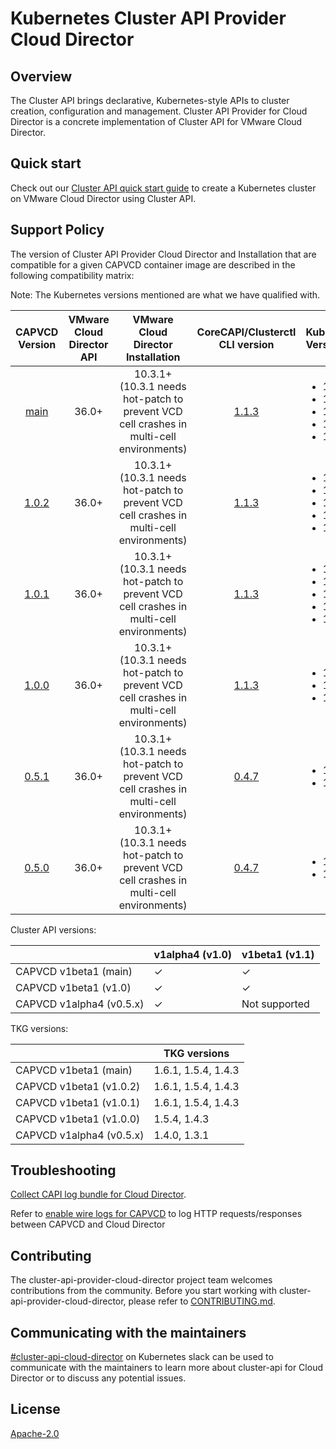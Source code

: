 # Kubernetes Cluster API Provider Cloud Director

## Overview
The Cluster API brings declarative, Kubernetes-style APIs to cluster creation, configuration and management. Cluster API Provider for Cloud Director is a concrete implementation of Cluster API for VMware Cloud Director.

## Quick start
Check out our [Cluster API quick start guide](docs/QUICKSTART.md) to create a Kubernetes cluster on VMware Cloud Director using Cluster API.

<a name="support_matrix"></a>
## Support Policy
The version of Cluster API Provider Cloud Director and Installation that are compatible for a given CAPVCD container image are described in the following compatibility matrix:

Note: The Kubernetes versions mentioned are what we have qualified with.

|                                  CAPVCD Version                                   | VMware Cloud Director API |                              VMware Cloud Director Installation                              |                       CoreCAPI/Clusterctl CLI version                       | Kubernetes Versions                                                        | CSI Versions                                                                                                                   | CPI Versions                                                                                                                                                                                              | 
|:---------------------------------------------------------------------------------:|:-------------------------:|:--------------------------------------------------------------------------------------------:|:---------------------------------------------------------------------------:|:---------------------------------------------------------------------------|:-------------------------------------------------------------------------------------------------------------------------------|:----------------------------------------------------------------------------------------------------------------------------------------------------------------------------------------------------------|
|  [main](https://github.com/vmware/cluster-api-provider-cloud-director/tree/main)  |           36.0+           | 10.3.1+ <br/>(10.3.1 needs hot-patch to prevent VCD cell crashes in multi-cell environments) | [1.1.3](https://github.com/kubernetes-sigs/cluster-api/releases/tag/v1.1.3) | <ul><li>1.24</li><li>1.23</li><li>1.22</li><li>1.21</li><li>1.20</li></ul> | <ul><li>[1.3.1](https://github.com/vmware/cloud-director-named-disk-csi-driver/releases/tag/1.3.1)</li><li>[1.3.0](https://github.com/vmware/cloud-director-named-disk-csi-driver/releases/tag/1.3.0)</li></ul> | <ul><li>[1.3.0](https://github.com/vmware/cloud-provider-for-cloud-director/releases/tag/1.3.0)</li><li>[1.2.0](https://github.com/vmware/cloud-provider-for-cloud-director/releases/tag/1.2.0)</li></ul> |
| [1.0.2](https://github.com/vmware/cluster-api-provider-cloud-director/tree/1.0.2) |           36.0+           | 10.3.1+ <br/>(10.3.1 needs hot-patch to prevent VCD cell crashes in multi-cell environments) | [1.1.3](https://github.com/kubernetes-sigs/cluster-api/releases/tag/v1.1.3) | <ul><li>1.24</li><li>1.23</li><li>1.22</li><li>1.21</li><li>1.20</li></ul> |<ul><li>[1.3.1](https://github.com/vmware/cloud-director-named-disk-csi-driver/releases/tag/1.3.1)</li><li>[1.3.0](https://github.com/vmware/cloud-director-named-disk-csi-driver/releases/tag/1.3.0)</li></ul>| <ul><li>[1.3.0](https://github.com/vmware/cloud-provider-for-cloud-director/releases/tag/1.3.0)</li><li>[1.2.0](https://github.com/vmware/cloud-provider-for-cloud-director/releases/tag/1.2.0)</li></ul>|
| [1.0.1](https://github.com/vmware/cluster-api-provider-cloud-director/tree/1.0.1) |           36.0+           | 10.3.1+ <br/>(10.3.1 needs hot-patch to prevent VCD cell crashes in multi-cell environments) | [1.1.3](https://github.com/kubernetes-sigs/cluster-api/releases/tag/v1.1.3) | <ul><li>1.24</li><li>1.23</li><li>1.22</li><li>1.21</li><li>1.20</li></ul> |<ul><li>[1.3.1](https://github.com/vmware/cloud-director-named-disk-csi-driver/releases/tag/1.3.1)</li><li>[1.3.0](https://github.com/vmware/cloud-director-named-disk-csi-driver/releases/tag/1.3.0)</li></ul>| <ul><li>[1.3.0](https://github.com/vmware/cloud-provider-for-cloud-director/releases/tag/1.3.0)</li><li>[1.2.0](https://github.com/vmware/cloud-provider-for-cloud-director/releases/tag/1.2.0)</li></ul>|
| [1.0.0](https://github.com/vmware/cluster-api-provider-cloud-director/tree/1.0.0) |           36.0+           | 10.3.1+ <br/>(10.3.1 needs hot-patch to prevent VCD cell crashes in multi-cell environments) | [1.1.3](https://github.com/kubernetes-sigs/cluster-api/releases/tag/v1.1.3) | <ul><li>1.22</li><li>1.21</li><li>1.20</li></ul>                           |<ul><li>[1.3.1](https://github.com/vmware/cloud-director-named-disk-csi-driver/releases/tag/1.3.1)</li><li>[1.3.0](https://github.com/vmware/cloud-director-named-disk-csi-driver/releases/tag/1.3.0)</li></ul>| <ul><li>[1.3.0](https://github.com/vmware/cloud-provider-for-cloud-director/releases/tag/1.3.0)</li><li>[1.2.0](https://github.com/vmware/cloud-provider-for-cloud-director/releases/tag/1.2.0)</li></ul>|
| [0.5.1](https://github.com/vmware/cluster-api-provider-cloud-director/tree/0.5.1) |           36.0+           | 10.3.1+ <br/>(10.3.1 needs hot-patch to prevent VCD cell crashes in multi-cell environments) | [0.4.7](https://github.com/kubernetes-sigs/cluster-api/releases/tag/v0.4.7) | <ul><li>1.21</li><li>1.20</li></ul>                                        |
| [0.5.0](https://github.com/vmware/cluster-api-provider-cloud-director/tree/0.5.0) |           36.0+           | 10.3.1+ <br/>(10.3.1 needs hot-patch to prevent VCD cell crashes in multi-cell environments) | [0.4.7](https://github.com/kubernetes-sigs/cluster-api/releases/tag/v0.4.7) | <ul><li>1.21</li><li>1.20</li></ul>                                        |

Cluster API versions:

|                         | v1alpha4 (v1.0) | v1beta1 (v1.1) |
|-------------------------| --------------  |----------------|
| CAPVCD v1beta1 (main)   |     ✓           | ✓              |
| CAPVCD v1beta1 (v1.0)   |     ✓           | ✓              |
| CAPVCD v1alpha4 (v0.5.x) |     ✓           | Not supported  |

TKG versions:

|                          | TKG versions        |
|--------------------------|---------------------| 
| CAPVCD v1beta1  (main)   | 1.6.1, 1.5.4, 1.4.3 |
| CAPVCD v1beta1  (v1.0.2) | 1.6.1, 1.5.4, 1.4.3 |
| CAPVCD v1beta1  (v1.0.1) | 1.6.1, 1.5.4, 1.4.3 |
| CAPVCD v1beta1  (v1.0.0) | 1.5.4, 1.4.3        | 
| CAPVCD v1alpha4 (v0.5.x) | 1.4.0, 1.3.1        |

## Troubleshooting
[Collect CAPI log bundle for Cloud Director](https://github.com/vmware/cluster-api-provider-cloud-director/tree/main/scripts).

Refer to [enable wire logs for CAPVCD](docs/WIRE_LOGS.md) to log HTTP requests/responses between CAPVCD and Cloud Director

## Contributing
The cluster-api-provider-cloud-director project team welcomes contributions from the community. Before you start working with cluster-api-provider-cloud-director, please refer to [CONTRIBUTING.md](CONTRIBUTING.md).

## Communicating with the maintainers
[#cluster-api-cloud-director](https://kubernetes.slack.com/messages/C04JFT7GDGR) on Kubernetes slack can be used to communicate with the maintainers to learn more about cluster-api for Cloud Director or to discuss any potential issues.

## License
[Apache-2.0](LICENSE)
